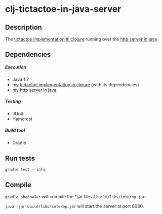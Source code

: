 # clj-tictactoe-in-java-server

## Description

The [tictactoe implementation in clojure](https://github.com/demonh3x/tictactoe.clj) running over the [http server in java](https://github.com/demonh3x/server.java)

## Dependencies

##### Execution
* Java 1.7
* my [tictactoe implementation in clojure](https://github.com/demonh3x/tictactoe.clj) (with its dependencies)
* my [http server in java](https://github.com/demonh3x/server.java)

##### Testing
* JUnit
* Hamcrest

##### Build tool
* Gradle

## Run tests
`gradle test --info`

## Compile
`gradle shadowJar` will compile the *.jar file at `build/libs/interop.jar`.

`java -jar build/libs/interop.jar` will start the server at port 8080.

